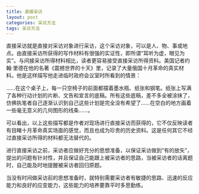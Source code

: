```yaml
---
title: 直接采访
layout: post
categories: 采访方法
tags: 采访方法
---
```


直接采访就是直接对采访对象进行采访，这个采访对象，可以是人、物、事或地点。由直接采访所获得的写作材料有很强的实证性，即所谓“耳听为虚，眼见为实”。与间接采访所得材料相比，读者更容易接受直接采访所得资料。美国记者约翰·里德在他的名著《震撼世界的十天》里，记录了大量俄国十月革命的真实材料。他是这样描写他走进临时政府会议室时所看到的情景：

……在这个桌子上，每一只空椅子的前面都摆着墨水瓶、纸张和钢笔。纸张上写满了各种行动计划的片断、文告和宣言的底稿。所有这些底稿，差不多全被涂抹了，仿佛执笔者自己逐渐认识到自己这些计划是完全没有希望了……在空白的地方画着一些毫无意义的几何图形的线条……。

可以看出，以上这些描写都是作者对现场进行直接采访而获得的，它不仅反映读者有目睹十月革命真实场面的感觉，而且也成为珍贵的历史资料。这是任何其它不经过直接采访所得的材料都无法替代的。

进行直接采访之前，采访者应做好充分的思想准备，以保证采访做到“有的放矢”，提出的问题有针对性，并且保证自己能跟上被采访者的思路，当被采访者的话离题时，自己能及时地提醒被采访者回归原题。

当没有时间做采访前的思想准备时，就特别需要采访者有敏捷的思路、迅速的反应能力和良好的应变能力，这些能力的培养要靠平时多思勤练。 